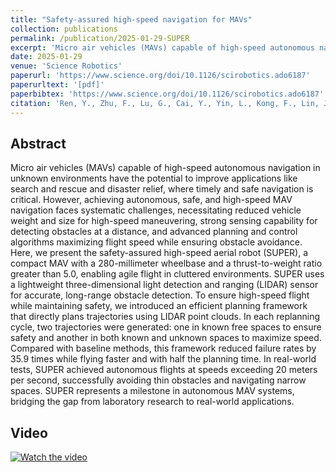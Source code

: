 ```yaml
---
title: "Safety-assured high-speed navigation for MAVs"
collection: publications
permalink: /publication/2025-01-29-SUPER
excerpt: 'Micro air vehicles (MAVs) capable of high-speed autonomous navigation in unknown environments have the potential to improve applications like search ...'
date: 2025-01-29
venue: 'Science Robotics'
paperurl: 'https://www.science.org/doi/10.1126/scirobotics.ado6187'
paperurltext: '[pdf]'
paperbibtex: 'https://www.science.org/doi/10.1126/scirobotics.ado6187'
citation: 'Ren, Y., Zhu, F., Lu, G., Cai, Y., Yin, L., Kong, F., Lin, J., Chen, N. &amp; Zhang, F. (2025) Safety-assured high-speed navigation for MAVs. in <i>Science Robotics</i>.'
---
```

## Abstract

Micro air vehicles (MAVs) capable of high-speed autonomous navigation in unknown environments have the potential to improve applications like search and rescue and disaster relief, where timely and safe navigation is critical. However, achieving autonomous, safe, and high-speed MAV navigation faces systematic challenges, necessitating reduced vehicle weight and size for high-speed maneuvering, strong sensing capability for detecting obstacles at a distance, and advanced planning and control algorithms maximizing flight speed while ensuring obstacle avoidance. Here, we present the safety-assured high-speed aerial robot (SUPER), a compact MAV with a 280-millimeter wheelbase and a thrust-to-weight ratio greater than 5.0, enabling agile flight in cluttered environments. SUPER uses a lightweight three-dimensional light detection and ranging (LIDAR) sensor for accurate, long-range obstacle detection. To ensure high-speed flight while maintaining safety, we introduced an efficient planning framework that directly plans trajectories using LIDAR point clouds. In each replanning cycle, two trajectories were generated: one in known free spaces to ensure safety and another in both known and unknown spaces to maximize speed. Compared with baseline methods, this framework reduced failure rates by 35.9 times while flying faster and with half the planning time. In real-world tests, SUPER achieved autonomous flights at speeds exceeding 20 meters per second, successfully avoiding thin obstacles and navigating narrow spaces. SUPER represents a milestone in autonomous MAV systems, bridging the gap from laboratory research to real-world applications.

## Video
[![Watch the video](https://img.youtube.com/vi/GPHuzG0ANmI/maxresdefault.jpg)](https://www.youtube.com/watch?v=GPHuzG0ANmI)
